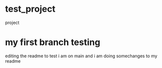# test_project
project
# my first branch testing 
editing the readme to test
i am on main and i am doing somechanges to my readme 
